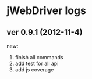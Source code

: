 jWebDriver logs
====================

## ver 0.9.1 (2012-11-4)

new:

1. finish all commands
2. add test for all api
3. add js coverage